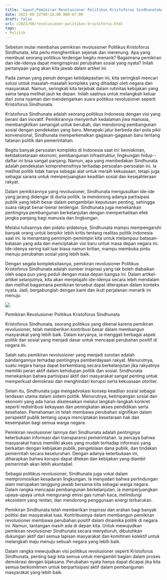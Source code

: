 ```yaml
---
title: '&quot;Pemikiran Revolusioner Politikus Kristoforus Sindhunata&quot;'
date: 2023-08-22T00:18:00.000-07:00
draft: false
url: /2023/08/revolusioner-politikus-kristoforus.html
tags: 
- Politik
---
```


  

Sebelum mulai membahas pemikiran revolusioner Politikus Kristoforus Sindhunata, kita perlu menghentikan sejenak dan merenung. Apa yang membuat seorang politikus terdengar begitu menarik? Bagaimana pemikiran dan ide-idenya dapat menginspirasi perubahan sosial yang nyata? Inilah pertanyaan yang akan kita jawab dalam artikel ini.

  

Pada zaman yang penuh dengan ketidakpastian ini, kita seringkali mencari solusi untuk masalah-masalah kompleks yang dihadapi oleh negara dan masyarakat. Namun, seringkali kita terjebak dalam rutinitas kebijakan yang sama tanpa melihat jauh ke depan. Inilah saatnya untuk melangkah keluar dari zona nyaman dan mendengarkan suara politikus revolusioner seperti Kristoforus Sindhunata.

  

Kristoforus Sindhunata adalah seorang politikus Indonesia dengan visi yang berani dan inovatif. Pemikirannya menyentuh kedalaman jiwa manusia, membangkitkan semangat untuk berubah, dan mendorong pembangunan sosial dengan pendekatan yang baru. Menapaki jalur berbeda dari pola pikir konvensional, Sindhunata memperkenalkan gagasan-gagasan baru tentang tatanan politik dan pemerintahan.

  

Begitu banyak persoalan kompleks di Indonesia saat ini: kemiskinan, ketidaksetaraan ekonomi, pembangunan infrastruktur, lingkungan hidup – daftar ini bisa sangat panjang. Namun, apa yang membedakan Sindhunata adalah pendekatan komprehensifnya terhadap persoalan-persoalan ini. Ia melihat politik tidak hanya sebagai alat untuk meraih kekuasaan, tetapi juga sebagai sarana untuk memperjuangkan keadilan sosial dan kesejahteraan rakyat.

  

Dalam pemikirannya yang revolusioner, Sindhunata mengusulkan ide-ide yang jarang didengar di dunia politik. Ia mendorong adanya partisipasi publik yang lebih besar dalam pengambilan keputusan penting, sehingga suara rakyat benar-benar terdengar. Sindhunata juga menekankan pentingnya pembangunan berkelanjutan dengan memperhatikan efek jangka panjang bagi manusia dan lingkungan.

  

Melalui tulisannya dan pidato-pidatonya, Sindhunata mampu mempengaruhi banyak orang untuk berpikir lebih kritis tentang realitas politik Indonesia saat ini. Ia menantang pemimpin-pemimpin kita untuk melampaui batasan-batasan yang ada dan menciptakan visi baru untuk masa depan negara ini. Ide-idenya sering kali luar biasa namun brilian, mampu membuka pintu menuju perubahan sosial yang lebih baik.

  

Dengan segala kompleksitasnya, pemikiran revolusioner Politikus Kristoforus Sindhunata adalah sumber inspirasi yang tak boleh diabaikan oleh siapa pun yang peduli dengan masa depan bangsa ini. Dalam artikel-artikel selanjutnya, kita akan menjelajahi ide-idenya secara lebih mendalam dan melihat bagaimana pemikiran tersebut dapat diterapkan dalam konteks nyata. Jadi, bergabunglah dengan kami dan ikuti perjalanan menarik ini menuju

  

![](https://www.datatempo.co/cover/custom/foto/2006/02/06/r_03D40802.jpg)

  

Pemikiran Revolusioner Politikus Kristoforus Sindhunata

  

Kristoforus Sindhunata, seorang politikus yang dikenal karena pemikiran revolusioner, telah memberikan kontribusi besar dalam membangun masyarakat yang lebih baik. Dalam karyanya, ia menggali berbagai aspek politik dan sosial yang menjadi dasar untuk mencapai perubahan positif di negara ini.

  

Salah satu pemikiran revolusioner yang menjadi sorotan adalah pandangannya terhadap pentingnya pemberdayaan rakyat. Menurutnya, suatu negara hanya dapat berkembang secara berkelanjutan jika rakyatnya memiliki peran aktif dalam kehidupan politik dan sosial. Sindhunata menekankan bahwa partisipasi aktif dari masyarakat sangat penting untuk memperkuat demokrasi dan menghindari korupsi serta kekuasaan otoriter.

  

Selain itu, Sindhunata juga mengadvokasi konsep keadilan sosial sebagai landasan utama dalam sistem politik. Menurutnya, ketimpangan sosial dan ekonomi yang ada harus diselesaikan melalui langkah-langkah konkret seperti redistribusi kekayaan dan peningkatan akses pendidikan serta kesehatan. Pemahaman ini telah membawa perubahan signifikan dalam perspektif publik tentang upaya menciptakan kesetaraan hak dan kesempatan bagi semua warga negara.

  

Pemikiran revolusioner lainnya dari Sindhunata adalah pentingnya keterbukaan informasi dan transparansi pemerintahan. Ia percaya bahwa masyarakat harus memiliki akses yang mudah terhadap informasi yang berkaitan dengan kebijakan publik, pengelolaan dana publik, dan tindakan pemerintah secara keseluruhan. Dengan adanya keterbukaan ini, diharapkan bahwa korupsi dapat ditekan dan kebijakan yang diambil pemerintah akan lebih akuntabel.

  

Sebagai politikus revolusioner, Sindhunata juga vokal dalam mempromosikan kesadaran lingkungan. Ia menyadari bahwa perlindungan alam merupakan tanggung jawab bersama kita sebagai warga negara. Dalam rangka mencapai pembangunan berkelanjutan, ia memperjuangkan upaya-upaya untuk mengurangi emisi gas rumah kaca, melindungi ekosistem yang rentan, dan mendorong penggunaan energi terbarukan.

  

Pemikiran Sindhunata telah memberikan inspirasi dan arahan bagi banyak politisi dan masyarakat luas. Kontribusinya dalam membangun pemikiran revolusioner membawa perubahan positif dalam dinamika politik di negara ini. Namun, tantangan masih ada di depan kita. Untuk mewujudkan pemikiran revolusioner Sindhunata secara menyeluruh, dibutuhkan dukungan aktif dari semua lapisan masyarakat dan komitmen kolektif untuk melangkah maju menuju sebuah negara yang lebih baik.

  

Dalam rangka mewujudkan visi politikus revolusioner seperti Kristoforus Sindhunata, penting bagi kita semua untuk mengambil bagian dalam proses demokrasi dengan bijaksana. Perubahan nyata hanya dapat dicapai jika kita semua berkomitmen untuk berpartisipasi aktif dalam pembangunan masyarakat yang lebih baik.